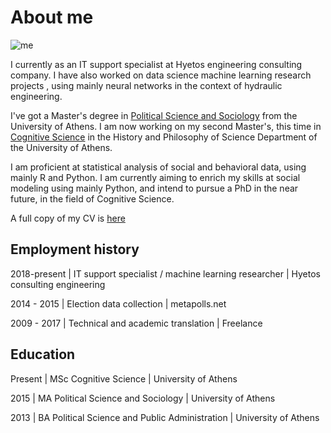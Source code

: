# About me

![me](giorgosmit.github.io/images/photo.png)



I currently as an IT support specialist at Hyetos engineering consulting company. I have also worked on data science machine learning research projects , using mainly neural networks in the context of hydraulic engineering.

I've got a Master's degree in [Political Science and Sociology](http://en.pspa.uoa.gr/) from the University of Athens. I am now working on my second Master's, this time in [Cognitive Science](http://cogsci.phs.uoa.gr/) in the History and Philosophy of Science Department of the University of Athens. 

I am proficient at statistical analysis of social and behavioral data, using mainly R and Python. I am currently aiming to enrich my skills at social modeling using mainly Python, and intend to pursue a PhD in the near future, in the field of Cognitive Science. 



A full copy of my CV is [here]({{giorgosmit.github.io}}/pdfs/George_Mitkidis.pdf)



## Employment history



2018-present  | IT support specialist / machine learning researcher   | Hyetos consulting engineering



2014 - 2015     | Election data collection                                                    | metapolls.net



2009 - 2017     | Technical and academic translation                              | Freelance



## Education 



Present | MSc Cognitive Science                                       | University of Athens



2015      | MA Political Science and Sociology                      | University of Athens



2013      | BA Political Science and Public Administration | University of Athens